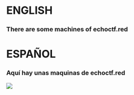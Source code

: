 # ENGLISH
<h3>There are some machines of echoctf.red</h3>

# ESPAÑOL
<h3>Aquí hay unas maquinas de echoctf.red</h3>
<img src="https://www.tmhcisolationcon.com/wp-content/uploads/2021/04/echoCTF.RED_1.png" width"150"/>

